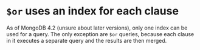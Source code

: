 # `$or` uses an index for each clause
As of MongoDB 4.2 (unsure about later versions), only one index can be used for a query. The only exception are `$or` queries, because each clause in it executes a separate query and the results are then merged.
